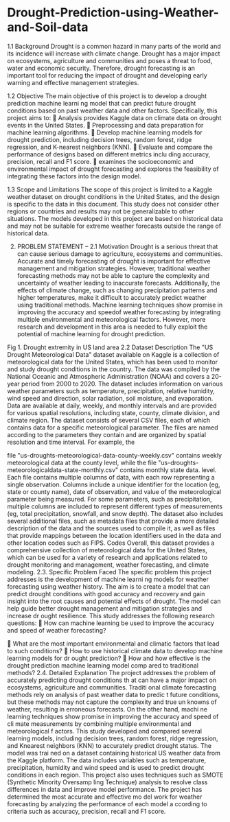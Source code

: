 # Drought-Prediction-using-Weather-and-Soil-data

1.1 Background
Drought is a common hazard in many parts of the world and its incidence will increase with climate change. Drought has a major impact on ecosystems, agriculture and communities and poses a threat to food, water and economic security. Therefore, drought forecasting is an important tool for reducing the impact of drought and developing early warning and effective management strategies.

1.2 Objective
The main objective of this project is to develop a drought prediction machine learni
ng model that can predict future drought conditions based on past weather data and
other factors. Specifically, this project aims to:
 Analysis provides Kaggle data on climate data on drought events in the United States.
 Preprocessing and data preparation for machine learning algorithms.
 Develop machine learning models for drought prediction, including decision trees,
random forest, ridge regression, and K-nearest neighbors (KNN).
 Evaluate and compare the performance of designs based on different metrics inclu
ding accuracy, precision, recall and F1 score.
 examines the socioeconomic and environmental impact of drought forecasting and
explores the feasibility of integrating these factors into the design model.

1.3 Scope and Limitations
The scope of this project is limited to a Kaggle weather dataset on drought conditions
in the United States, and the design is specific to the data in this document. This study
does not consider other regions or countries and results may not be generalizable to other situations. The models developed in this project are based on historical data and
may not be suitable for extreme weather forecasts outside the range of historical data.


2. PROBLEM STATEMENT –
2.1 Motivation
Drought is a serious threat that can cause serious damage to agriculture, ecosystems and communities. Accurate and timely forecasting of drought is important for effective management and mitigation strategies. However, traditional weather forecasting methods may not be able to capture the complexity and uncertainty of weather leading to inaccurate forecasts. Additionally, the effects of climate change, such as changing precipitation patterns and higher temperatures, make it difficult to accurately predict weather using traditional methods.
Machine learning techniques show promise in improving the accuracy and speedof weather forecasting by integrating multiple environmental and meteorological factors.
However, more research and development in this area is needed to fully exploit the potential of machine learning for drought prediction.

Fig 1. Drought extremity in US land area
2.2 Dataset Description
The "US Drought Meteorological Data" dataset available on Kaggle is a collection
of meteorological data for the United States, which has been used to monitor and
study drought conditions in the country. The data was compiled by the National
Oceanic and Atmospheric Administration (NOAA) and covers a 20-year period
from 2000 to 2020.
The dataset includes information on various weather parameters such as
temperature, precipitation, relative humidity, wind speed and direction, solar
radiation, soil moisture, and evaporation. Data are available at daily, weekly, and
monthly intervals and are provided for various spatial resolutions, including state,
county, climate division, and climate region.
The dataset consists of several CSV files, each of which contains data for a specific
meteorological parameter. The files are named according to the parameters they
contain and are organized by spatial resolution and time interval. For example, the

file "us-droughts-meteorological-data-county-weekly.csv" contains weekly
meteorological data at the county level, while the file "us-droughts-meteorologicaldata-state-monthly.csv" contains monthly state data. level.
Each file contains multiple columns of data, with each row representing a single
observation. Columns include a unique identifier for the location (eg, state or county
name), date of observation, and value of the meteorological parameter being
measured. For some parameters, such as precipitation, multiple columns are
included to represent different types of measurements (eg, total precipitation,
snowfall, and snow depth).
The dataset also includes several additional files, such as metadata files that provide
a more detailed description of the data and the sources used to compile it, as well
as files that provide mappings between the location identifiers used in the data and
other location codes such as FIPS. Codes
Overall, this dataset provides a comprehensive collection of meteorological data for
the United States, which can be used for a variety of research and applications
related to drought monitoring and management, weather forecasting, and climate
modeling.
2.3. Specific Problem Faced
The specific problem this project addresses is the development of machine learni
ng models for weather forecasting using weather history. The aim is to create a
model that can predict drought conditions with good accuracy and recovery and
gain insight into the root causes and potential effects of drought. The model can
help guide better drought management and mitigation strategies and increase dr
ought resilience.
This study addresses the following research questions:
 How can machine learning be used to improve the accuracy and speed of weather
forecasting?

 What are the most important environmental and climatic factors that lead to such
conditions?
 How to use historical climate data to develop machine learning models for dr
ought prediction?
 How and how effective is the drought prediction machine learning model comp
ared to traditional methods?
2.4. Detailed Explanation
The project addresses the problem of accurately predicting drought conditions th
at can have a major impact on ecosystems, agriculture and communities. Traditi
onal climate forecasting methods rely on analysis of past weather data to predic
t future conditions, but these methods may not capture the complexity and true un
knowns of weather, resulting in erroneous forecasts. On the other hand, machi
ne learning techniques show promise in improving the accuracy and speed of cli
mate measurements by combining multiple environmental and meteorological f
actors.
This study developed and compared several learning models, including decision
trees, random forest, ridge regression, and Knearest neighbors (KNN) to accurately predict drought status. The model was trai
ned on a dataset containing historical US weather data from the Kaggle platform.
The data includes variables such as temperature, precipitation, humidity and wind
speed and is used to predict drought conditions in each region.
This project also uses techniques such as SMOTE (Synthetic Minority Oversamp
ling Technique) analysis to resolve class differences in data and improve model
performance. The project has determined the most accurate and effective mo
del work for weather forecasting by analyzing the performance of each model a
ccording to criteria such as accuracy, precision, recall and F1 score.
